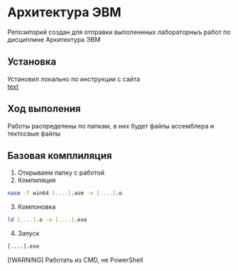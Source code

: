# Архитектура ЭВМ

Репозиторий создан для отправки выполеннных лабораторныъ работ по дисциплине Архитектура ЭВМ

## Установка
Установил локально по инструкции с сайта  
[text](https://metanit.com/assembler/nasm/1.5.php)

## Ход выполения
Работы распределены по папкам, в них будет файлы ассемблера и тектосвые файлы

## Базовая комплиляция
1. Открываем папку с работой
2. Компиляция
```bash
nasm -f win64 [....].asm -o [....].o
```
3. Компоновка
```bash
ld [....].o -o [....].exe
```
4. Запуск
```bash
[....].exe
```
[!WARNING] Работать из CMD, не PowerShell